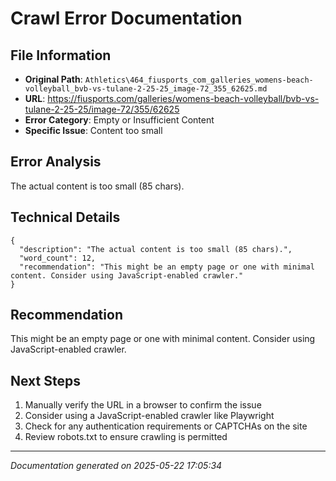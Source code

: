 # Crawl Error Documentation

## File Information
- **Original Path**: `Athletics\464_fiusports_com_galleries_womens-beach-volleyball_bvb-vs-tulane-2-25-25_image-72_355_62625.md`
- **URL**: https://fiusports.com/galleries/womens-beach-volleyball/bvb-vs-tulane-2-25-25/image-72/355/62625
- **Error Category**: Empty or Insufficient Content
- **Specific Issue**: Content too small

## Error Analysis
The actual content is too small (85 chars).

## Technical Details
```
{
  "description": "The actual content is too small (85 chars).",
  "word_count": 12,
  "recommendation": "This might be an empty page or one with minimal content. Consider using JavaScript-enabled crawler."
}
```

## Recommendation
This might be an empty page or one with minimal content. Consider using JavaScript-enabled crawler.

## Next Steps
1. Manually verify the URL in a browser to confirm the issue
2. Consider using a JavaScript-enabled crawler like Playwright
3. Check for any authentication requirements or CAPTCHAs on the site
4. Review robots.txt to ensure crawling is permitted

---
*Documentation generated on 2025-05-22 17:05:34*
